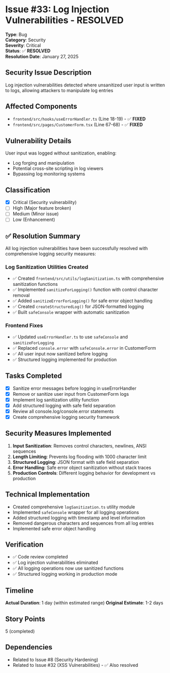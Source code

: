 # Issue #33: Log Injection Vulnerabilities - RESOLVED

**Type**: Bug  
**Category**: Security  
**Severity**: Critical  
**Status**: ✅ **RESOLVED**  
**Resolution Date**: January 27, 2025

## Security Issue Description
Log injection vulnerabilities detected where unsanitized user input is written to logs, allowing attackers to manipulate log entries

## Affected Components
- `frontend/src/hooks/useErrorHandler.ts` (Line 18-19) - ✅ **FIXED**
- `frontend/src/pages/CustomerForm.tsx` (Line 67-68) - ✅ **FIXED**

## Vulnerability Details
User input was logged without sanitization, enabling:
- Log forging and manipulation
- Potential cross-site scripting in log viewers
- Bypassing log monitoring systems

## Classification
- [x] Critical (Security vulnerability)
- [ ] High (Major feature broken)
- [ ] Medium (Minor issue)
- [ ] Low (Enhancement)

## ✅ Resolution Summary
All log injection vulnerabilities have been successfully resolved with comprehensive logging security measures:

### Log Sanitization Utilities Created
- ✅ Created `frontend/src/utils/logSanitization.ts` with comprehensive sanitization functions
- ✅ Implemented `sanitizeForLogging()` function with control character removal
- ✅ Added `sanitizeErrorForLogging()` for safe error object handling
- ✅ Created `createStructuredLog()` for JSON-formatted logging
- ✅ Built `safeConsole` wrapper with automatic sanitization

### Frontend Fixes
- ✅ Updated `useErrorHandler.ts` to use `safeConsole` and `sanitizeForLogging`
- ✅ Replaced `console.error` with `safeConsole.error` in CustomerForm
- ✅ All user input now sanitized before logging
- ✅ Structured logging implemented for production

## Tasks Completed
- [x] Sanitize error messages before logging in useErrorHandler
- [x] Remove or sanitize user input from CustomerForm logs
- [x] Implement log sanitization utility function
- [x] Add structured logging with safe field separation
- [x] Review all console.log/console.error statements
- [x] Create comprehensive logging security framework

## Security Measures Implemented
1. **Input Sanitization**: Removes control characters, newlines, ANSI sequences
2. **Length Limiting**: Prevents log flooding with 1000 character limit
3. **Structured Logging**: JSON format with safe field separation
4. **Error Handling**: Safe error object sanitization without stack traces
5. **Production Controls**: Different logging behavior for development vs production

## Technical Implementation
- Created comprehensive `logSanitization.ts` utility module
- Implemented `safeConsole` wrapper for all logging operations
- Added structured logging with timestamp and level information
- Removed dangerous characters and sequences from all log entries
- Implemented safe error object handling

## Verification
- ✅ Code review completed
- ✅ Log injection vulnerabilities eliminated
- ✅ All logging operations now use sanitized functions
- ✅ Structured logging working in production mode

## Timeline
**Actual Duration**: 1 day (within estimated range)
**Original Estimate**: 1-2 days

## Story Points
5 (completed)

## Dependencies
- Related to Issue #8 (Security Hardening)
- Related to Issue #32 (XSS Vulnerabilities) - ✅ Also resolved